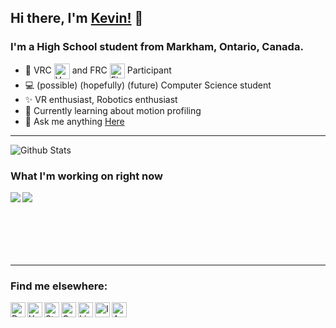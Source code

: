 ## Hi there, I'm [Kevin!](https://www.ynng.ca) 👋

### I'm a High School student from Markham, Ontario, Canada.
- 🔌 VRC <img align="center" alt="Vex Robotics" height = "25px" src = "https://raw.githubusercontent.com/Ynng/Ynng/master/vex.png"> and FRC <img align="center" alt="First Robotics" height = "24px" src = "https://raw.githubusercontent.com/Ynng/Ynng/master/first.jpg"> Participant
- 💻 (possible) (hopefully) (future) Computer Science student
- ✨ VR enthusiast, Robotics enthusiast
- 📓 Currently learning about motion profiling
- 💬 Ask me anything [Here](https://github.com/Ynng/Ynng/issues)

----

![Github Stats](https://github-readme-stats.vercel.app/api?username=Ynng&count_private=true)

### What I'm working on right now

<a href="https://github.com/psarahdactyl/libigl-vr-viewer-version">
  <img align="left" src="https://github-readme-stats.vercel.app/api/pin/?username=psarahdactyl&repo=libigl-vr-viewer-version" />
</a>
<a href="https://github.com/Ynng/NetEase-Cloud-Music-DiscordRPC">
  <img align="left" src="https://github-readme-stats.vercel.app/api/pin/?username=Ynng&repo=NetEase-Cloud-Music-DiscordRPC" />
</a>


<br/>
<br/>
<br/>
<br/>
<br/>
<br/>

----

### Find me elsewhere:

[<img align="left" alt="DMOJ Link" height = "24px" src = "https://raw.githubusercontent.com/Ynng/Ynng/master/dmoj.png">](https://dmoj.ca/user/Ynng11626)
[<img align="left" alt="Youtube Link" height = "24px" src = "https://raw.githubusercontent.com/Ynng/Ynng/master/youtube.png">](https://www.youtube.com/channel/UC5qAOjtSdCkPEy1BUM78ruw?view_as=subscriber)
[<img align="left" alt="Steam Link" height = "24px" src = "https://raw.githubusercontent.com/Ynng/Ynng/master/steam.png">](https://steamcommunity.com/id/Ynnnng/)
[<img align="left" alt="Gmail" height = "24px" src = "https://raw.githubusercontent.com/Ynng/Ynng/master/gmail.png">](mailto:kh.kevinhuang.03@gmail.com)
[<img align="left" alt="LinkedIn Link" height = "24px" src = "https://raw.githubusercontent.com/Ynng/Ynng/master/linkedin.png">](https://www.linkedin.com/in/kevin-huang-b67b9817a/)
[<img align="left" alt="Instagram Link" height = "24px" src = "https://raw.githubusercontent.com/Ynng/Ynng/master/instagram.png">](https://www.instagram.com/_ynng_/)
[<img align="left" alt="Anilist Link" height = "24px" src = "https://raw.githubusercontent.com/Ynng/Ynng/master/anilist.png">](https://anilist.co/user/Ynng/)